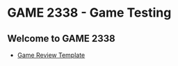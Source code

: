 # GAME 2338 - Game Testing

## Welcome to GAME 2338



- [Game Review Template](gamereviewtemplate.md)

